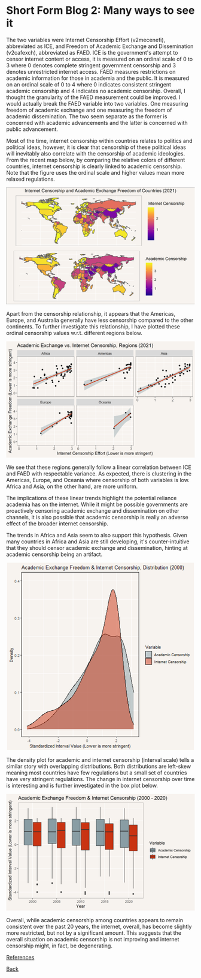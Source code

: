 # Short Form Blog 2: Many ways to see it

The two variables were Internet Censorship Effort (v2mecenefi), abbreviated as ICE, and Freedom of Academic Exchange and Dissemination (v2cafexch), abbreviated as FAED. ICE is the government's attempt to censor internet content or access, it is measured on an ordinal scale of 0 to 3 where 0 denotes complete stringent government censorship and 3 denotes unrestricted internet access. FAED measures restrictions on academic information for those in academia and the public. It is measured on an ordinal scale of 0 to 4 where 0 indicates consistent stringent academic censorship and 4 indicates no academic censorship. Overall, I thought the granularity of the FAED measurement could be improved. I would actually break the FAED variable into two variables. One measuring freedom of academic exchange and one measuring the freedom of academic dissemination. The two seem separate as the former is concerned with academic advancements and the latter is concerned with public advancement.

Most of the time, internet censorship within countries relates to politics and political ideas, however, it is clear that censorship of these political ideas will inevitably also correlate with the censorship of academic ideologies. From the recent map below, by comparing the relative colors of different countries, internet censorship is clearly linked to academic censorship. Note that the figure uses the ordinal scale and higher values mean more relaxed regulations. 

<p align="center">
  <img src="./static/academic-exchange-inter-censorship-map.png" alt="Total and proportional electricity consumption by sector" width="600"/>
</p>

Apart from the censorship relationship, it appears that the Americas, Europe, and Australia generally have less censorship compared to the other continents. To further investigate this relationship, I have plotted these ordinal censorship values w.r.t. different regions below.

<p align="center">
  <img src="./static/academic-exchange-inter-censorship-dot.png" alt="Total and proportional electricity consumption by sector" width="600"/>
</p>

We see that these regions generally follow a linear correlation between ICE and FAED with respectable variance. As expected, there is clustering in the Americas, Europe, and Oceania where censorship of both variables is low. Africa and Asia, on the other hand, are more uniform. 

The implications of these linear trends highlight the potential reliance academia has on the internet. While it might be possible governments are proactively censoring academic exchange and dissemination on other channels, it is also possible that academic censorship is really an adverse effect of the broader internet censorship. 

The trends in Africa and Asia seem to also support this hypothesis. Given many countries in Africa and Asia are still developing, it's counter-intuitive that they should censor academic exchange and dissemination, hinting at academic censorship being an artifact. 

<p align="center">
  <img src="./static/academic-exchange-inter-censorship-hist.gif" alt="Total and proportional electricity consumption by sector" width="500"/>
</p>

The density plot for academic and internet censorship (interval scale) tells a similar story with overlapping distributions. Both distributions are left-skew meaning most countries have few regulations but a small set of countries have very stringent regulations. The change in internet censorship over time is interesting and is further investigated in the box plot below.

<p align="center">
  <img src="./static/academic-exchange-inter-censorship-box.png" alt="Total and proportional electricity consumption by sector" width="600"/>
</p>

Overall, while academic censorship among countries appears to remain consistent over the past 20 years, the internet, overall, has become slightly more restricted, but not by a significant amount. This suggests that the overall situation on academic censorship is not improving and internet censorship might, in fact, be degenerating. 

[References](static/references.pdf)

[Back](../README.md)